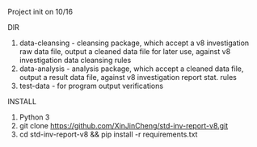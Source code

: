 Project init on 10/16

DIR
1. data-cleansing - cleansing package, which accept a v8 investigation raw data file, output a cleaned data file for later use, against v8 investigation data cleansing rules
2. data-analysis - analysis package, which accept a cleaned data file, output a result data file, against v8 investigation report stat. rules
3. test-data - for program output verifications

INSTALL
1. Python 3
2. git clone https://github.com/XinJinCheng/std-inv-report-v8.git
3. cd std-inv-report-v8 && pip install -r requirements.txt